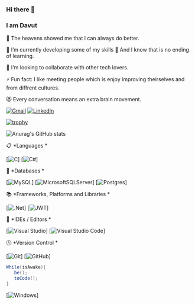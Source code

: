 
### Hi there 👋

### I am Davut

<!--
I'm a Back-End Developer. I'm passionate about Software Development and Machine Learning.
-->

🔭 The heavens showed me that I can always do better.

🌱 I’m currently developing some of my skills 🤣 And I know that is no ending of learning.

👯 I'm looking to collaborate with other tech lovers.

<!--
🥅 2022 Goals: Changing current company instead of better one
-->

⚡ Fun fact: I like meeting people which is enjoy improving theirselves and from diffrent cultures.

😻 Every conversation means an extra brain movement.

<!-- 💬 *Social * -->
[![Gmail](https://img.shields.io/badge/Gmail-D14836?style=for-the-badge&logo=gmail&logoColor=white)](mailto:davutasln@outlook.com)
[![LinkedIn](https://img.shields.io/badge/linkedin-%230077B5.svg?style=for-the-badge&logo=linkedin&logoColor=white)](https://www.linkedin.com/in/davutasln)


[![trophy](https://github-profile-trophy.vercel.app/?username=davutasln)](https://github.com/ryo-ma/github-profile-trophy)

![Anurag's GitHub stats](https://github-readme-stats.vercel.app/api?username=davutasln&theme=dark&show_icons=true)


📋 *Languages *

[![C](https://img.shields.io/badge/c-%2300599C.svg?style=for-the-badge&logo=c&logoColor=white)]
[![C#](https://img.shields.io/badge/c%23-%23239120.svg?style=for-the-badge&logo=c-sharp&logoColor=white)]

💾 *Databases *

[![MySQL](https://img.shields.io/badge/mysql-%2300f.svg?style=for-the-badge&logo=mysql&logoColor=white)]
[![MicrosoftSQLServer](https://img.shields.io/badge/Microsoft%20SQL%20Sever-CC2927?style=for-the-badge&logo=microsoft%20sql%20server&logoColor=white)]
[![Postgres](https://img.shields.io/badge/postgres-%23316192.svg?style=for-the-badge&logo=postgresql&logoColor=white)]

📚 *Frameworks, Platforms and Libraries *

[![.Net](https://img.shields.io/badge/.NET-5C2D91?style=for-the-badge&logo=.net&logoColor=white)]
[![JWT](https://img.shields.io/badge/JWT-black?style=for-the-badge&logo=JSON%20web%20tokens)]

🎨 *IDEs / Editors *

[![Visual Studio](https://img.shields.io/badge/Visual%20Studio-5C2D91.svg?style=for-the-badge&logo=visual-studio&logoColor=white)]
[![Visual Studio Code](https://img.shields.io/badge/Visual%20Studio%20Code-0078d7.svg?style=for-the-badge&logo=visual-studio-code&logoColor=white)]

🕓 *Version Control *

[![Git](https://img.shields.io/badge/git-%23F05033.svg?style=for-the-badge&logo=git&logoColor=white)]
[![GitHub](https://img.shields.io/badge/github-%23121011.svg?style=for-the-badge&logo=github&logoColor=white)]

<!--
🎋 *Technologies as hobby*

[![Docker](https://img.shields.io/badge/docker-%230db7ed.svg?style=for-the-badge&logo=docker&logoColor=white)]

-->

 ```c#
While(isAwake){
    be();
    toCode();
}
```

[![Windows](https://img.shields.io/badge/Windows-0078D6?style=for-the-badge&logo=windows&logoColor=white)]
<!--

[![Top Langs](https://github-readme-stats.vercel.app/api/top-langs/?username=davutasln&langs_count=5)](https://github.com/anuraghazra/github-readme-stats)

[![Swagger](https://img.shields.io/badge/-Swagger-%23Clojure?style=for-the-badge&logo=swagger&logoColor=white)]

🎛️ *Operating System *

[![Android](https://img.shields.io/badge/Android-3DDC84?style=for-the-badge&logo=android&logoColor=white)]
[![iOS](https://img.shields.io/badge/iOS-000000?style=for-the-badge&logo=ios&logoColor=white)]]

🌐 *Training for*

[![Microsoft Learn](https://img.shields.io/badge/Microsoft_Learn-258ffa?style=for-the-badge&logo=microsoft&logoColor=white)]
[![Codecademy](https://img.shields.io/badge/Codecademy-FFF0E5?style=for-the-badge&logo=codecademy&logoColor=1F243A)]
[![FreeCodeCamp](https://img.shields.io/badge/Freecodecamp-%23123.svg?&style=for-the-badge&logo=freecodecamp&logoColor=green)]
[![GeeksForGeeks](https://img.shields.io/badge/GeeksforGeeks-gray?style=for-the-badge&logo=geeksforgeeks&logoColor=35914c)]
[![Khan Academy](https://img.shields.io/badge/KhanAcademy-%2314BF96.svg?style=for-the-badge&logo=KhanAcademy&logoColor=white)] 
-->


<!--
[![Readme Card](https://github-readme-stats.vercel.app/api/pin/?username=davutasln&repo=Card_Distribution_Console_App)](https://github.com/anuraghazra/github-readme-stats)
[![Readme Card](https://github-readme-stats.vercel.app/api/pin/?username=davutasln&repo=gunguntakipapi)](https://github.com/anuraghazra/github-readme-stats)
[![Readme Card](https://github-readme-stats.vercel.app/api/pin/?username=davutasln&repo=gunguntakipmobile)](https://github.com/anuraghazra/github-readme-stats)
-->

<!--
📊 This week I spent my time on
[![willianrod's wakatime stats](https://github-readme-stats.vercel.app/api/wakatime?username=davutasln)](https://github.com/anuraghazra/github-readme-stats)
![Discord](https://img.shields.io/badge/%3CServer%3E-%237289DA.svg?style=for-the-badge&logo=discord&logoColor=white)
![Google Meet](https://img.shields.io/badge/Google%20Meet-00897B?style=for-the-badge&logo=google-meet&logoColor=white)
-->
